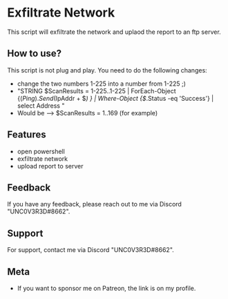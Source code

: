 
# Exfiltrate Network
This script will exfiltrate the network and uplaod the report to an ftp server.

## How to use?

This script is not plug and play. You need to do the following changes:

- change the two numbers 1-225 into a number from 1-225 ;)
- "STRING $ScanResults = 1-225..1-225 | ForEach-Object {($Ping).Send($IpAddr + $_) } | Where-Object {$_.Status -eq 'Success'} | select Address "
- Would be -->  $ScanResults = 1..169 (for example)


## Features

- open powershell 
- exfiltrate network
- upload report to server



## Feedback

If you have any feedback, please reach out to me via Discord "UNC0V3R3D#8662".






## Support

For support, contact me via  Discord "UNC0V3R3D#8662".


## Meta


- If you want to sponsor me on Patreon, the link is on my profile.



